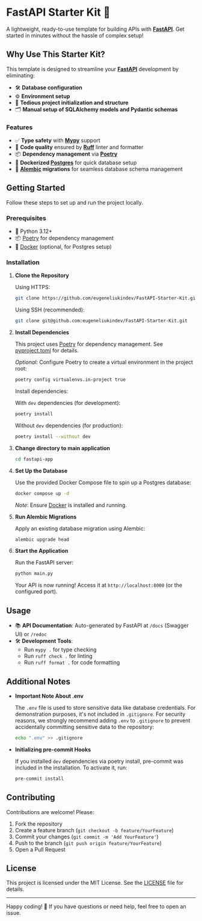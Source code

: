 # FastAPI Starter Kit 🚀

A lightweight, ready-to-use template for building APIs with **[FastAPI](https://fastapi.tiangolo.com/)**. Get started in minutes without the hassle of complex setup!

## Why Use This Starter Kit?

This template is designed to streamline your **[FastAPI](https://fastapi.tiangolo.com/)** development by eliminating:

- 🛠️ **Database configuration**
- ⚙️ **Environment setup**
- 📂 **Tedious project initialization and structure**
- 🗂️ **Manual setup of SQLAlchemy models and Pydantic schemas**

### Features

- ✅ **Type safety** with **[Mypy](https://mypy.readthedocs.io/en/stable/)** support
- 🧹 **Code quality** ensured by **[Ruff](https://docs.astral.sh/ruff/)** linter and formatter
- 📦 **Dependency management** via **[Poetry](https://python-poetry.org/)**
- 🐳 **Dockerized [Postgres](https://hub.docker.com/_/postgres)** for quick database setup
- 🔄 **[Alembic](https://alembic.sqlalchemy.org/en/latest/index.html) migrations** for seamless database schema management

## Getting Started

Follow these steps to set up and run the project locally.

### Prerequisites

- 🐍 Python 3.12+
- 📦 [Poetry](https://python-poetry.org/docs/#installation) for dependency management
- 🐳 [Docker](https://www.docker.com/get-started) (optional, for Postgres setup)

### Installation

1. **Clone the Repository**

   Using HTTPS:
   ```bash
   git clone https://github.com/eugeneliukindev/FastAPI-Starter-Kit.git
   ```

   Using SSH (recommended):
   ```bash
   git clone git@github.com:eugeneliukindev/FastAPI-Starter-Kit.git
   ```

2. **Install Dependencies**

   This project uses [Poetry](https://python-poetry.org/) for dependency management. See [pyproject.toml](pyproject.toml) for details.

   *Optional*: Configure Poetry to create a virtual environment in the project root:
   ```bash
   poetry config virtualenvs.in-project true
   ```

   Install dependencies:

   With `dev` dependencies (for development):
   ```bash
   poetry install
   ```

   Without `dev` dependencies (for production):
   ```bash
   poetry install --without dev
   ```

3. **Change directory to main application**
   ```bash
   cd fastapi-app
   ```

4. **Set Up the Database**

   Use the provided Docker Compose file to spin up a Postgres database:
   ```bash
   docker compose up -d
   ```

   *Note*: Ensure [Docker](https://www.docker.com/) is installed and running.

5. **Run Alembic Migrations**
 
   Apply an existing database migration using Alembic:
   ```bash
   alembic upgrade head
   ```

6. **Start the Application**

   Run the FastAPI server:
   ```bash
   python main.py
   ```

   Your API is now running! Access it at `http://localhost:8000` (or the configured port).

## Usage

- 📚 **API Documentation**: Auto-generated by FastAPI at `/docs` (Swagger UI) or `/redoc`
- 🛠️ **Development Tools**:
  - Run `mypy .` for type checking
  - Run `ruff check .` for linting
  - Run `ruff format .` for code formatting

## Additional Notes
  
- **Important Note About .env**

  The `.env` file is used to store sensitive data like database credentials. For demonstration purposes, it's not included in `.gitignore`. For security reasons, we strongly recommend adding `.env` to `.gitignore` to prevent accidentally committing sensitive data to the repository:
   ```bash
   echo ".env" >> .gitignore
   ```
  
- **Initializing pre-commit Hooks**
  
   If you installed `dev` dependencies via poetry install, pre-commit was included in the installation. To activate it, run:
   ```bash
   pre-commit install
   ```

## Contributing

Contributions are welcome! Please:

1. Fork the repository
2. Create a feature branch (`git checkout -b feature/YourFeature`)
3. Commit your changes (`git commit -m 'Add YourFeature'`)
4. Push to the branch (`git push origin feature/YourFeature`)
5. Open a Pull Request

## License

This project is licensed under the MIT License. See the [LICENSE](LICENSE.txt) file for details.

---

Happy coding! 🎉 If you have questions or need help, feel free to open an issue.
